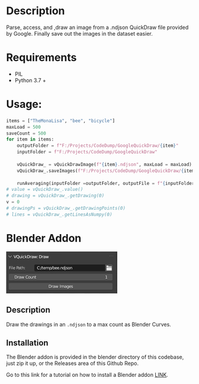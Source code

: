 # Description
Parse, access, and ,draw an image from a .ndjson QuickDraw file provided by Google. Finally save out the images in the dataset easier.

# Requirements
- PIL
- Python 3.7 +

# Usage:
``` python
items = ["TheMonaLisa", "bee", "bicycle"]
maxLoad = 500
saveCount = 500
for item in items:
    outputFolder = f"F:/Projects/CodeDump/GoogleQuickDraw/{item}"
    inputFolder = f"F:/Projects/CodeDump/GoogleQuickDraw"
    
    vQuickDraw_ = vQuickDrawImage(f"{item}.ndjson", maxLoad = maxLoad)
    vQuickDraw_.saveImages(f"F:/Projects/CodeDump/GoogleQuickDraw/{item}", saveCount, thickness = 5)
    
    runAveraging(inputFolder =outputFolder, outputFile = f"{inputFolder}/{item}_Average.png",showImage=False)
# value = vQuickDraw_.value()
# drawing = vQuickDraw_.getDrawing(0)
v = 0
# drawingPs = vQuickDraw_.getDrawingPoints(0)
# lines = vQuickDraw_.getLinesAsNumpy(0)
```

# Blender Addon
![Image](blender\vQuickDrawDraw\media\vQuickDraw_DrawPanel.jpg)

## Description
Draw the drawings in an ```.ndjson``` to a max count as Blender Curves.
## Installation
The Blender addon is provided in the blender directory of this codebase, just zip it up, or the Releases area of this Github Repo.

Go to this link for a tutorial on how to install a Blender addon [LINK](https://github.com/rlguy/Blender-FLIP-Fluids/wiki/Addon-Installation-and-Uninstallation).
